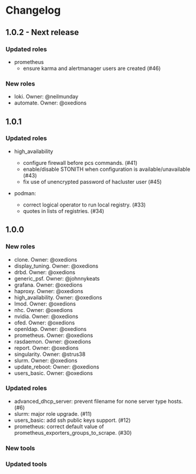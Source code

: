 # Changelog

## 1.0.2 - Next release

### Updated roles

  - prometheus
    - ensure karma and alertmanager users are created (#46)

### New roles

  - loki. Owner: @neilmunday
  - automate. Owner: @oxedions

## 1.0.1

### Updated roles

  - high_availability
    - configure firewall before pcs commands. (#41)
    - enable/disable STONITH when configuration is available/unavailable (#43)
    - fix use of unencrypted password of hacluster user (#45)

  - podman: 
    - correct logical operator to run local registry. (#33)
    - quotes in lists of registries. (#34)

## 1.0.0

### New roles

  - clone. Owner: @oxedions
  - display_tuning. Owner: @oxedions
  - drbd. Owner: @oxedions
  - generic_psf. Owner: @johnnykeats
  - grafana. Owner: @oxedions
  - haproxy. Owner: @oxedions
  - high_availability. Owner: @oxedions
  - lmod. Owner: @oxedions
  - nhc. Owner: @oxedions
  - nvidia. Owner: @oxedions
  - ofed. Owner: @oxedions
  - openldap. Owner: @oxedions
  - prometheus. Owner: @oxedions
  - rasdaemon. Owner: @oxedions
  - report. Owner: @oxedions
  - singularity. Owner: @strus38
  - slurm. Owner: @oxedions
  - update_reboot: Owner: @oxedions
  - users_basic. Owner: @oxedions


### Updated roles

  - advanced_dhcp_server: prevent filename for none server type hosts. (#6)
  - slurm: major role upgrade. (#11)
  - users_basic: add ssh public keys support. (#12)
  - prometheus: correct default value of prometheus_exporters_groups_to_scrape. (#30)

### New tools

### Updated tools
